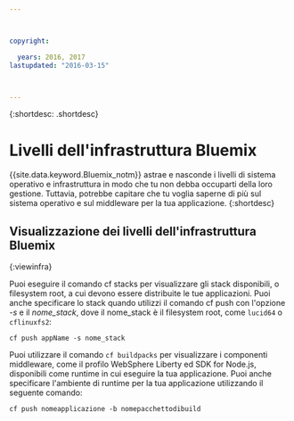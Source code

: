 ```yaml
---



copyright:

  years: 2016, 2017
lastupdated: "2016-03-15"



---
```


{:shortdesc: .shortdesc}

#  Livelli dell'infrastruttura Bluemix



{{site.data.keyword.Bluemix_notm}} astrae e nasconde i
livelli di sistema operativo e infrastruttura in modo che tu non debba occuparti della loro gestione. Tuttavia, potrebbe capitare che
tu voglia saperne di più sul sistema operativo e sul middleware per la tua applicazione.
{:shortdesc}

## Visualizzazione dei livelli dell'infrastruttura Bluemix
{:viewinfra}

Puoi eseguire il comando cf stacks per visualizzare gli stack disponibili, o filesystem root, a cui devono essere distribuite le tue applicazioni. Puoi anche specificare lo stack quando utilizzi il comando cf push con l'opzione *-s* e il *nome_stack*, dove il nome_stack è il filesystem root, come `lucid64` o `cflinuxfs2`:
```
cf push appName -s nome_stack
```
Puoi utilizzare il comando `cf buildpacks` per visualizzare i componenti middleware, come il profilo WebSphere Liberty ed SDK for Node.js, disponibili come runtime in cui eseguire la tua applicazione. Puoi anche specificare l'ambiente di runtime per la tua applicazione utilizzando il seguente comando:
```
cf push nomeapplicazione -b nomepacchettodibuild
```
